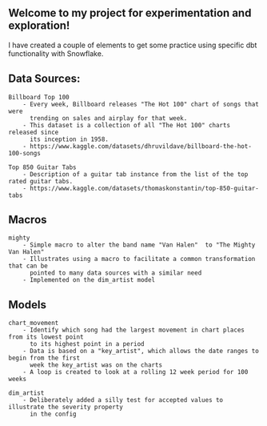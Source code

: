 ## Welcome to my project for experimentation and exploration!

I have created a couple of elements to get some practice using specific dbt functionality with Snowflake.

## Data Sources:
    Billboard Top 100 
        - Every week, Billboard releases "The Hot 100" chart of songs that were 
          trending on sales and airplay for that week. 
        - This dataset is a collection of all "The Hot 100" charts released since 
          its inception in 1958.
        - https://www.kaggle.com/datasets/dhruvildave/billboard-the-hot-100-songs

    Top 850 Guitar Tabs 
        - Description of a guitar tab instance from the list of the top rated guitar tabs.
        - https://www.kaggle.com/datasets/thomaskonstantin/top-850-guitar-tabs


## Macros
    mighty    
        - Simple macro to alter the band name "Van Halen"  to "The Mighty Van Halen" 
        - Illustrates using a macro to facilitate a common transformation that can be 
          pointed to many data sources with a similar need
        - Implemented on the dim_artist model

## Models
    chart_movement
        - Identify which song had the largest movement in chart places from its lowest point 
          to its highest point in a period
        - Data is based on a "key_artist", which allows the date ranges to begin from the first 
          week the key_artist was on the charts
        - A loop is created to look at a rolling 12 week period for 100 weeks

    dim_artist
        - Deliberately added a silly test for accepted values to illustrate the severity property 
          in the config


